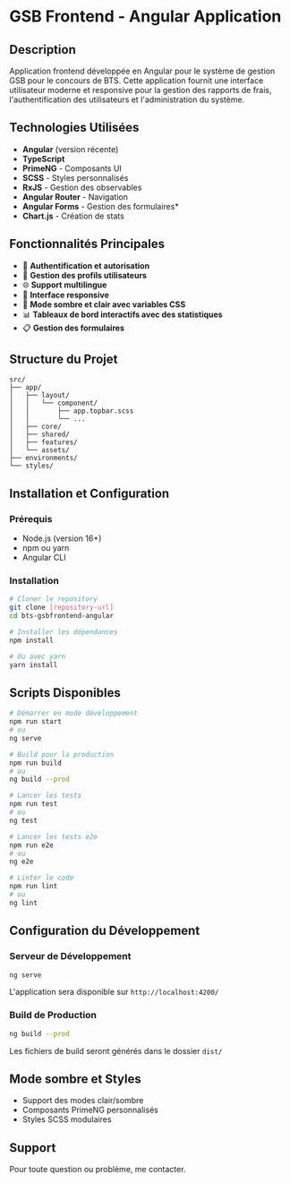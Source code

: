 # GSB Frontend - Angular Application

## Description
Application frontend développée en Angular pour le système de gestion GSB pour le concours de BTS. Cette application fournit une interface utilisateur moderne et responsive pour la gestion des rapports de frais, l'authentification des utilisateurs et l'administration du système.

## Technologies Utilisées
- **Angular** (version récente)
- **TypeScript**
- **PrimeNG** - Composants UI
- **SCSS** - Styles personnalisés
- **RxJS** - Gestion des observables
- **Angular Router** - Navigation
- **Angular Forms** - Gestion des formulaires*
- **Chart.js** - Création de stats

## Fonctionnalités Principales
- 🔐 **Authentification et autorisation**
- 👤 **Gestion des profils utilisateurs**
- 🌐 **Support multilingue**
- 📱 **Interface responsive**
- 🎨 **Mode sombre et clair avec variables CSS**
- 📊 **Tableaux de bord interactifs avec des statistiques**
- 📋 **Gestion des formulaires**

## Structure du Projet
```
src/
├── app/
│   ├── layout/
│   │   └── component/
│   │       ├── app.topbar.scss
│   │       └── ...
│   ├── core/
│   ├── shared/
│   ├── features/
│   └── assets/
├── environments/
└── styles/
```

## Installation et Configuration

### Prérequis
- Node.js (version 16+)
- npm ou yarn
- Angular CLI

### Installation
```bash
# Cloner le repository
git clone [repository-url]
cd bts-gsbfrontend-angular

# Installer les dépendances
npm install

# Ou avec yarn
yarn install
```

## Scripts Disponibles

```bash
# Démarrer en mode développement
npm run start
# ou
ng serve

# Build pour la production
npm run build
# ou
ng build --prod

# Lancer les tests
npm run test
# ou
ng test

# Lancer les tests e2e
npm run e2e
# ou
ng e2e

# Linter le code
npm run lint
# ou
ng lint
```

## Configuration du Développement

### Serveur de Développement
```bash
ng serve
```
L'application sera disponible sur `http://localhost:4200/`

### Build de Production
```bash
ng build --prod
```
Les fichiers de build seront générés dans le dossier `dist/`

## Mode sombre et Styles
- Support des modes clair/sombre
- Composants PrimeNG personnalisés
- Styles SCSS modulaires

## Support
Pour toute question ou problème, me contacter.
